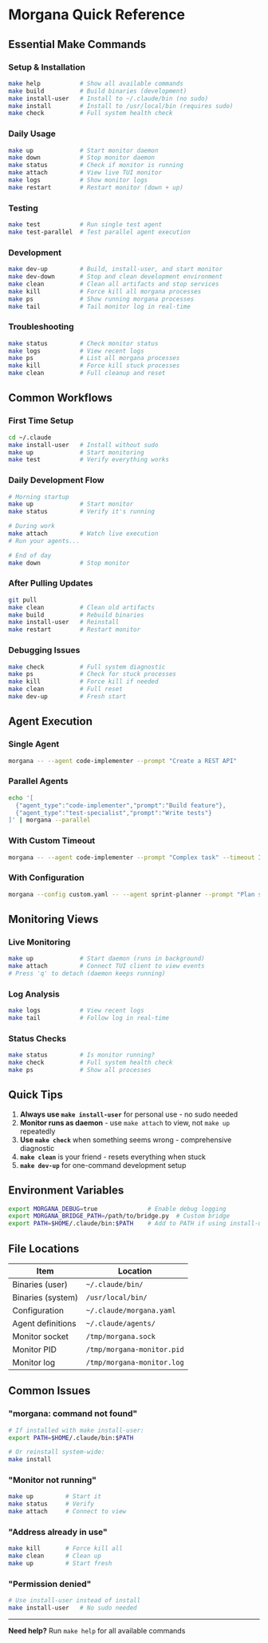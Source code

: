 # Morgana Quick Reference

## Essential Make Commands

### Setup & Installation

```bash
make help           # Show all available commands
make build          # Build binaries (development)
make install-user   # Install to ~/.claude/bin (no sudo)
make install        # Install to /usr/local/bin (requires sudo)
make check          # Full system health check
```

### Daily Usage

```bash
make up             # Start monitor daemon
make down           # Stop monitor daemon
make status         # Check if monitor is running
make attach         # View live TUI monitor
make logs           # Show monitor logs
make restart        # Restart monitor (down + up)
```

### Testing

```bash
make test           # Run single test agent
make test-parallel  # Test parallel agent execution
```

### Development

```bash
make dev-up         # Build, install-user, and start monitor
make dev-down       # Stop and clean development environment
make clean          # Clean all artifacts and stop services
make kill           # Force kill all morgana processes
make ps             # Show running morgana processes
make tail           # Tail monitor log in real-time
```

### Troubleshooting

```bash
make status         # Check monitor status
make logs           # View recent logs
make ps             # List all morgana processes
make kill           # Force kill stuck processes
make clean          # Full cleanup and reset
```

## Common Workflows

### First Time Setup

```bash
cd ~/.claude
make install-user   # Install without sudo
make up             # Start monitoring
make test           # Verify everything works
```

### Daily Development Flow

```bash
# Morning startup
make up             # Start monitor
make status         # Verify it's running

# During work
make attach         # Watch live execution
# Run your agents...

# End of day
make down           # Stop monitor
```

### After Pulling Updates

```bash
git pull
make clean          # Clean old artifacts
make build          # Rebuild binaries
make install-user   # Reinstall
make restart        # Restart monitor
```

### Debugging Issues

```bash
make check          # Full system diagnostic
make ps             # Check for stuck processes
make kill           # Force kill if needed
make clean          # Full reset
make dev-up         # Fresh start
```

## Agent Execution

### Single Agent

```bash
morgana -- --agent code-implementer --prompt "Create a REST API"
```

### Parallel Agents

```bash
echo '[
  {"agent_type":"code-implementer","prompt":"Build feature"},
  {"agent_type":"test-specialist","prompt":"Write tests"}
]' | morgana --parallel
```

### With Custom Timeout

```bash
morgana -- --agent code-implementer --prompt "Complex task" --timeout 10m
```

### With Configuration

```bash
morgana --config custom.yaml -- --agent sprint-planner --prompt "Plan sprint"
```

## Monitoring Views

### Live Monitoring

```bash
make up             # Start daemon (runs in background)
make attach         # Connect TUI client to view events
# Press 'q' to detach (daemon keeps running)
```

### Log Analysis

```bash
make logs           # View recent logs
make tail           # Follow log in real-time
```

### Status Checks

```bash
make status         # Is monitor running?
make check          # Full system health check
make ps             # Show all processes
```

## Quick Tips

1. **Always use `make install-user`** for personal use - no sudo needed
2. **Monitor runs as daemon** - use `make attach` to view, not `make up`
   repeatedly
3. **Use `make check`** when something seems wrong - comprehensive diagnostic
4. **`make clean`** is your friend - resets everything when stuck
5. **`make dev-up`** for one-command development setup

## Environment Variables

```bash
export MORGANA_DEBUG=true              # Enable debug logging
export MORGANA_BRIDGE_PATH=/path/to/bridge.py  # Custom bridge
export PATH=$HOME/.claude/bin:$PATH    # Add to PATH if using install-user
```

## File Locations

| Item              | Location                   |
| ----------------- | -------------------------- |
| Binaries (user)   | `~/.claude/bin/`           |
| Binaries (system) | `/usr/local/bin/`          |
| Configuration     | `~/.claude/morgana.yaml`   |
| Agent definitions | `~/.claude/agents/`        |
| Monitor socket    | `/tmp/morgana.sock`        |
| Monitor PID       | `/tmp/morgana-monitor.pid` |
| Monitor log       | `/tmp/morgana-monitor.log` |

## Common Issues

### "morgana: command not found"

```bash
# If installed with make install-user:
export PATH=$HOME/.claude/bin:$PATH

# Or reinstall system-wide:
make install
```

### "Monitor not running"

```bash
make up         # Start it
make status     # Verify
make attach     # Connect to view
```

### "Address already in use"

```bash
make kill       # Force kill all
make clean      # Clean up
make up         # Start fresh
```

### "Permission denied"

```bash
# Use install-user instead of install
make install-user   # No sudo needed
```

---

**Need help?** Run `make help` for all available commands
